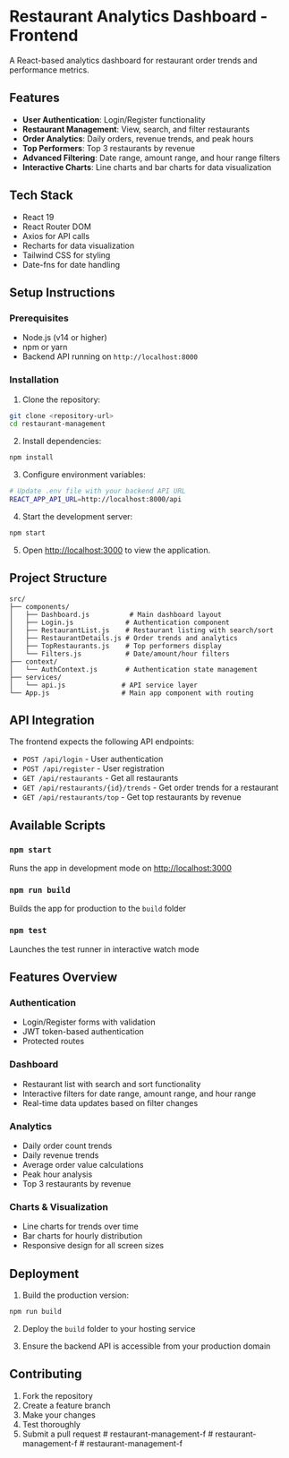# Restaurant Analytics Dashboard - Frontend

A React-based analytics dashboard for restaurant order trends and performance metrics.

## Features

- **User Authentication**: Login/Register functionality
- **Restaurant Management**: View, search, and filter restaurants
- **Order Analytics**: Daily orders, revenue trends, and peak hours
- **Top Performers**: Top 3 restaurants by revenue
- **Advanced Filtering**: Date range, amount range, and hour range filters
- **Interactive Charts**: Line charts and bar charts for data visualization

## Tech Stack

- React 19
- React Router DOM
- Axios for API calls
- Recharts for data visualization
- Tailwind CSS for styling
- Date-fns for date handling

## Setup Instructions

### Prerequisites
- Node.js (v14 or higher)
- npm or yarn
- Backend API running on `http://localhost:8000`

### Installation

1. Clone the repository:
```bash
git clone <repository-url>
cd restaurant-management
```

2. Install dependencies:
```bash
npm install
```

3. Configure environment variables:
```bash
# Update .env file with your backend API URL
REACT_APP_API_URL=http://localhost:8000/api
```

4. Start the development server:
```bash
npm start
```

5. Open [http://localhost:3000](http://localhost:3000) to view the application.

## Project Structure

```
src/
├── components/
│   ├── Dashboard.js          # Main dashboard layout
│   ├── Login.js             # Authentication component
│   ├── RestaurantList.js    # Restaurant listing with search/sort
│   ├── RestaurantDetails.js # Order trends and analytics
│   ├── TopRestaurants.js    # Top performers display
│   └── Filters.js           # Date/amount/hour filters
├── context/
│   └── AuthContext.js       # Authentication state management
├── services/
│   └── api.js              # API service layer
└── App.js                  # Main app component with routing
```

## API Integration

The frontend expects the following API endpoints:

- `POST /api/login` - User authentication
- `POST /api/register` - User registration
- `GET /api/restaurants` - Get all restaurants
- `GET /api/restaurants/{id}/trends` - Get order trends for a restaurant
- `GET /api/restaurants/top` - Get top restaurants by revenue

## Available Scripts

### `npm start`
Runs the app in development mode on [http://localhost:3000](http://localhost:3000)

### `npm run build`
Builds the app for production to the `build` folder

### `npm test`
Launches the test runner in interactive watch mode

## Features Overview

### Authentication
- Login/Register forms with validation
- JWT token-based authentication
- Protected routes

### Dashboard
- Restaurant list with search and sort functionality
- Interactive filters for date range, amount range, and hour range
- Real-time data updates based on filter changes

### Analytics
- Daily order count trends
- Daily revenue trends
- Average order value calculations
- Peak hour analysis
- Top 3 restaurants by revenue

### Charts & Visualization
- Line charts for trends over time
- Bar charts for hourly distribution
- Responsive design for all screen sizes

## Deployment

1. Build the production version:
```bash
npm run build
```

2. Deploy the `build` folder to your hosting service

3. Ensure the backend API is accessible from your production domain

## Contributing

1. Fork the repository
2. Create a feature branch
3. Make your changes
4. Test thoroughly
5. Submit a pull request
#   r e s t a u r a n t - m a n a g e m e n t - f  
 #   r e s t a u r a n t - m a n a g e m e n t - f  
 #   r e s t a u r a n t - m a n a g e m e n t - f  
 